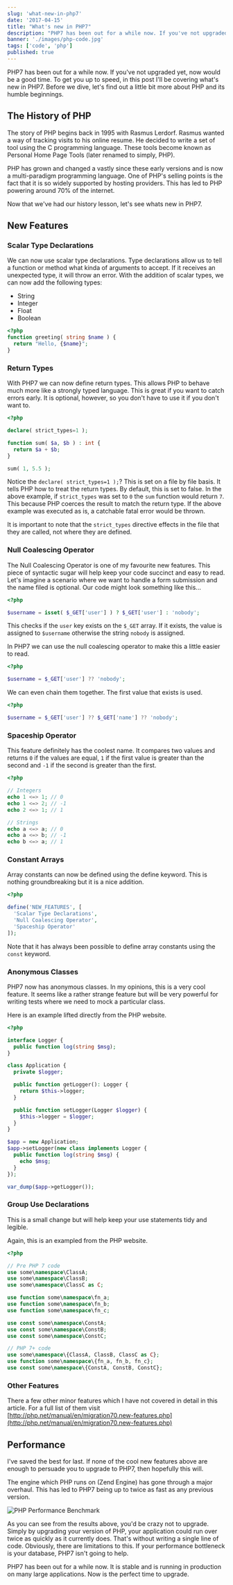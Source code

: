 ```yaml
---
slug: 'what-new-in-php7'
date: '2017-04-15'
title: "What's new in PHP7"
description: "PHP7 has been out for a while now. If you've not upgraded yet, now would be a good time. In this post, I'll be covering what's new in PHP7."
banner: './images/php-code.jpg'
tags: ['code', 'php']
published: true
---
```


PHP7 has been out for a while now. If you've not upgraded yet, now would be a good time. To get you up to speed, in this post I'll be covering what's new in PHP7. Before we dive, let's find out a little bit more about PHP and its humble beginnings.

## The History of PHP

The story of PHP begins back in 1995 with Rasmus Lerdorf. Rasmus wanted a way of tracking visits to his online resume. He decided to write a set of tool using the C programming language. These tools become known as Personal Home Page Tools (later renamed to simply, PHP).

PHP has grown and changed a vastly since these early versions and is now a multi-paradigm programming language. One of PHP's selling points is the fact that it is so widely supported by hosting providers. This has led to PHP powering around 70% of the internet.

Now that we've had our history lesson, let's see whats new in PHP7.

## New Features

### Scalar Type Declarations

We can now use scalar type declarations. Type declarations allow us to tell a function or method what kinda of arguments to accept. If it receives an unexpected type, it will throw an error. With the addition of scalar types, we can now add the following types:

- String
- Integer
- Float
- Boolean

```php
<?php
function greeting( string $name ) {
  return "Hello, {$name}";
}
```

### Return Types

With PHP7 we can now define return types. This allows PHP to behave much more like a strongly typed language. This is great if you want to catch errors early. It is optional, however, so you don't have to use it if you don't want to.

```php
<?php

declare( strict_types=1 );

function sum( $a, $b ) : int {
  return $a + $b;
}

sum( 1, 5.5 );
```

Notice the `declare( strict_types=1 );`? This is set on a file by file basis. It tells PHP how to treat the return types. By default, this is set to false. In the above example, if `strict_types` was set to `0` the `sum` function would return `7`. This because PHP coerces the result to match the return type. If the above example was executed as is, a catchable fatal error would be thrown.

It is important to note that the `strict_types` directive effects in the file that they are called, not where they are defined.

### Null Coalescing Operator

The Null Coalescing Operator is one of my favourite new features. This piece of syntactic sugar will help keep your code succinct and easy to read. Let's imagine a scenario where we want to handle a form submission and the name filed is optional. Our code might look something like this...

```php
<?php

$username = isset( $_GET['user'] ) ? $_GET['user'] : 'nobody';
```

This checks if the `user` key exists on the `$_GET` array. If it exists, the value is assigned to `$username` otherwise the string `nobody` is assigned.

In PHP7 we can use the null coalescing operator to make this a little easier to read.

```php
<?php

$username = $_GET['user'] ?? 'nobody';
```

We can even chain them together. The first value that exists is used.

```php
<?php

$username = $_GET['user'] ?? $_GET['name'] ?? 'nobody';
```

### Spaceship Operator

This feature definitely has the coolest name. It compares two values and returns `0` if the values are equal, `1` if the first value is greater than the second and `-1` if the second is greater than the first.

```php
<?php

// Integers
echo 1 <=> 1; // 0
echo 1 <=> 2; // -1
echo 2 <=> 1; // 1

// Strings
echo a <=> a; // 0
echo a <=> b; // -1
echo b <=> a; // 1
```

### Constant Arrays

Array constants can now be defined using the define keyword. This is nothing groundbreaking but it is a nice addition.

```php
<?php

define('NEW_FEATURES', [
  'Scalar Type Declarations',
  'Null Coalescing Operator',
  'Spaceship Operator'
]);
```

Note that it has always been possible to define array constants using the `const` keyword.

### Anonymous Classes

PHP7 now has anonymous classes. In my opinions, this is a very cool feature. It seems like a rather strange feature but will be very powerful for writing tests where we need to mock a particular class.

Here is an example lifted directly from the PHP website.

```php
<?php

interface Logger {
  public function log(string $msg);
}

class Application {
  private $logger;

  public function getLogger(): Logger {
    return $this->logger;
  }

  public function setLogger(Logger $logger) {
    $this->logger = $logger;
  }
}

$app = new Application;
$app->setLogger(new class implements Logger {
  public function log(string $msg) {
    echo $msg;
  }
});

var_dump($app->getLogger());
```

### Group Use Declarations

This is a small change but will help keep your use statements tidy and legible.

Again, this is an exampled from the PHP website.

```php
<?php

// Pre PHP 7 code
use some\namespace\ClassA;
use some\namespace\ClassB;
use some\namespace\ClassC as C;

use function some\namespace\fn_a;
use function some\namespace\fn_b;
use function some\namespace\fn_c;

use const some\namespace\ConstA;
use const some\namespace\ConstB;
use const some\namespace\ConstC;

// PHP 7+ code
use some\namespace\{ClassA, ClassB, ClassC as C};
use function some\namespace\{fn_a, fn_b, fn_c};
use const some\namespace\{ConstA, ConstB, ConstC};
```

### Other Features

There a few other minor features which I have not covered in detail in this article. For a full list of them visit [http://php.net/manual/en/migration70.new-features.php](http://php.net/manual/en/migration70.new-features.php)

## Performance

I've saved the best for last. If none of the cool new features above are enough to persuade you to upgrade to PHP7, then hopefully this will.

The engine which PHP runs on (Zend Engine) has gone through a major overhaul. This has led to PHP7 being up to twice as fast as any previous version.

![PHP Performance Benchmark](images/performance_stats.png)

As you can see from the results above, you'd be crazy not to upgrade. Simply by upgrading your version of PHP, your application could run over twice as quickly as it currently does. That's without writing a single line of code. Obviously, there are limitations to this. If your performance bottleneck is your database, PHP7 isn't going to help.

PHP7 has been out for a while now. It is stable and is running in production on many large applications. Now is the perfect time to upgrade.
